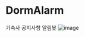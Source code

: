 # DormAlarm
기숙사 공지사항 알림봇
![image](https://github.com/yoong-saks/DormAlarm/assets/42439493/b3d9ea2b-7ef9-4c48-accf-132e8e4fe9d7)
